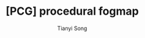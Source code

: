 ---
layout: post
title: "[PCG] procedural fogmap"
author: "Tianyi Song"
categories: worklog
tags: [pcg,fogmap]
image: 2023-11-15-procedural-fogmap.md\pf_01.png
---
